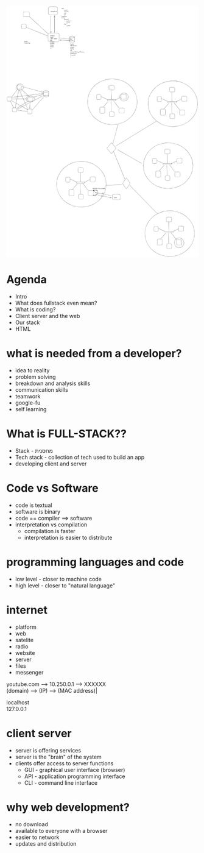 ![Class board](board.png)

# Agenda
* Intro
* What does fullstack even mean?
* What is coding?
* Client server and the web
* Our stack
* HTML




# what is needed from a developer?
* idea to reality
* problem solving
* breakdown and analysis skills
* communication skills
* teamwork
* google-fu
* self learning

# What is FULL-STACK??
* Stack - מחסנית
* Tech stack - collection of tech used to build an app
* developing client and server

# Code vs Software
* code is textual
* software is binary
* code == compiler ==> software
* interpretation vs compilation
    * compilation is faster
    * interpretation is easier to distribute

# programming languages and code
* low level - closer to machine code
* high level - closer to "natural language"






# internet
* platform
* web
* satelite
* radio
* website
* server
* files
* messenger

youtube.com --> 10.250.0.1 --> XXXXXX  
(domain)    -->    (IP)    --> (MAC address)|

localhost  
127.0.0.1


# client server
* server is offering services
* server is the "brain" of the system
* clients offer access to server functions
    * GUI - graphical user interface (browser)
    * API - application programming interface
    * CLI - command line interface

# why web development?
* no download
* available to everyone with a browser
* easier to network
* updates and distribution